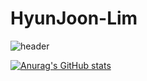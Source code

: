 # HyunJoon-Lim

![header](https://capsule-render.vercel.app/api?type=wave&color=gradient&height=300&section=footer&text=Hello%20render&fontSize=90)

[![Anurag's GitHub stats](https://github-readme-stats.vercel.app/api?username=jungking&count_private=true&theme=tokyonight)](https://github.com/anuraghazra/github-readme-stats)

